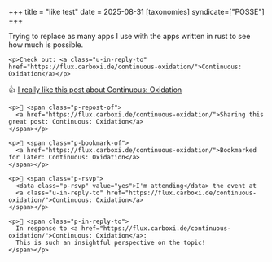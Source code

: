+++
title = "like test"
date = 2025-08-31
[taxonomies]
syndicate=["POSSE"]
+++

Trying to replace as many apps I use with the apps written in rust to see how much is possible.

```
<p>Check out: <a class="u-in-reply-to" href="https://flux.carboxi.de/continuous-oxidation/">Continuous: Oxidation</a></p>
```

<p>👍 <span class="p-like-of">
  <a href="https://flux.carboxi.de/continuous-oxidation/">I really like this post about Continuous: Oxidation</a>
</span></p>

```
<p>🔄 <span class="p-repost-of">
  <a href="https://flux.carboxi.de/continuous-oxidation/">Sharing this great post: Continuous: Oxidation</a>
</span></p>

<p>🔖 <span class="p-bookmark-of">
  <a href="https://flux.carboxi.de/continuous-oxidation/">Bookmarked for later: Continuous: Oxidation</a>
</span></p>

<p>📅 <span class="p-rsvp">
  <data class="p-rsvp" value="yes">I'm attending</data> the event at 
  <a class="u-in-reply-to" href="https://flux.carboxi.de/continuous-oxidation/">Continuous: Oxidation</a>
</span></p>

<p>💬 <span class="p-in-reply-to">
  In response to <a href="https://flux.carboxi.de/continuous-oxidation/">Continuous: Oxidation</a>: 
  This is such an insightful perspective on the topic!
</span></p>
```

